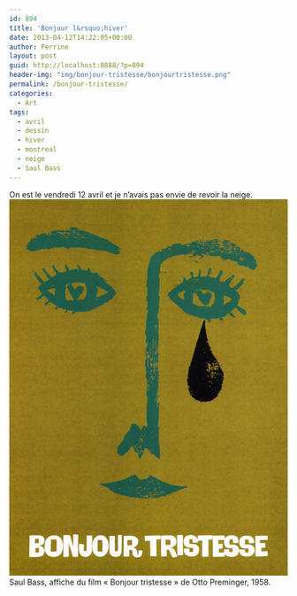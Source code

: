 ```yaml
---
id: 894
title: 'Bonjour l&rsquo;hiver'
date: 2013-04-12T14:22:05+00:00
author: Perrine
layout: post
guid: http://localhost:8888/?p=894
header-img: "img/bonjour-tristesse/bonjourtristesse.png"
permalink: /bonjour-tristesse/
categories:
  - Art
tags:
  - avril
  - dessin
  - hiver
  - montreal
  - neige
  - Saul Bass
---
```

On est le vendredi 12 avril et je n&rsquo;avais pas envie de revoir la neige.
<img title="bonjourtristesse" src="/img/bonjour-tristesse/bonjourtristesse.png" alt="" /></a>
    Saul Bass, affiche du film &laquo;&nbsp;Bonjour tristesse&nbsp;&raquo; de Otto Preminger, 1958.
